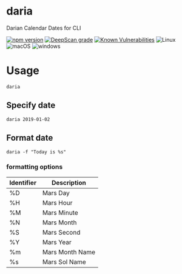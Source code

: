 # daria
Darian Calendar Dates for CLI

[![npm version](https://badge.fury.io/js/daria.svg)](https://badge.fury.io/js/daria)
[![DeepScan grade](https://deepscan.io/api/teams/2759/projects/4063/branches/33876/badge/grade.svg)](https://deepscan.io/dashboard#view=project&tid=2759&pid=4063&bid=33876)
[![Known Vulnerabilities](https://snyk.io/test/github/0xflotus/daria/badge.svg?targetFile=package.json)](https://snyk.io/test/github/0xflotus/daria?targetFile=package.json)
![Linux](https://img.shields.io/badge/Supports-Linux-green.svg)
![macOS](https://img.shields.io/badge/Supports-macOS-green.svg)
![windows](https://img.shields.io/badge/Supports-windows-green.svg)

# Usage
`daria`

## Specify date
`daria 2019-01-02`

## Format date
`daria -f "Today is %s"`

### formatting options

|Identifier|Description|
|-|-|
|%D|Mars Day|
|%H|Mars Hour|
|%M|Mars Minute|
|%N|Mars Month|
|%S|Mars Second|
|%Y|Mars Year|
|%m|Mars Month Name|
|%s|Mars Sol Name|
